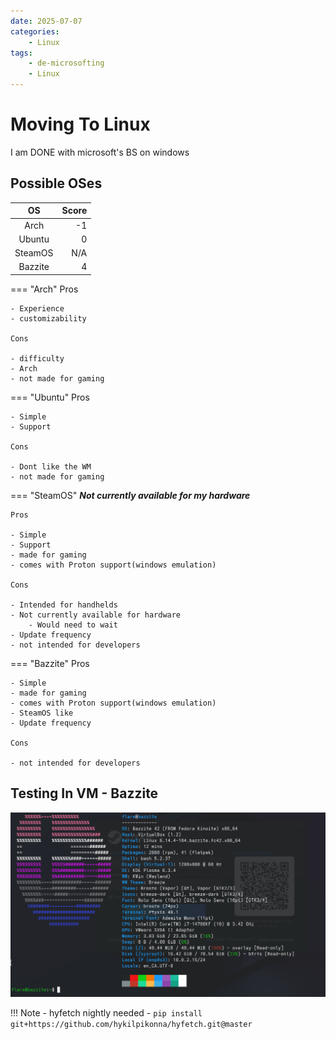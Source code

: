 ```yaml
---
date: 2025-07-07
categories:
    - Linux
tags:
    - de-microsofting
    - Linux
---
```

# Moving To Linux
I am DONE with microsoft's BS on windows
<!-- more -->
## Possible OSes
| OS | Score |
|:--:| ----:|
| Arch | -1 |
| Ubuntu | 0 |
| SteamOS | N/A |
| Bazzite | 4 |

=== "Arch"
    Pros

    - Experience
    - customizability

    Cons

    - difficulty
    - Arch
    - not made for gaming

=== "Ubuntu"
    Pros

    - Simple
    - Support

    Cons

    - Dont like the WM
    - not made for gaming

=== "SteamOS"
    ***Not currently available for my hardware***

    Pros

    - Simple
    - Support
    - made for gaming
    - comes with Proton support(windows emulation)
    
    Cons

    - Intended for handhelds
    - Not currently available for hardware
        - Would need to wait
    - Update frequency
    - not intended for developers

=== "Bazzite"
    Pros

    - Simple
    - made for gaming
    - comes with Proton support(windows emulation)
    - SteamOS like
    - Update frequency

    Cons

    - not intended for developers

## Testing In VM - Bazzite
![alt text](hyfetch.png)

!!! Note
    - hyfetch nightly needed
        - `pip install git+https://github.com/hykilpikonna/hyfetch.git@master`